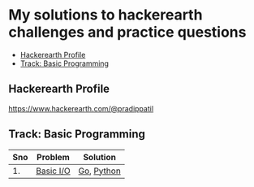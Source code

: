  My solutions to hackerearth challenges and practice questions
===


<!-- TOC -->

- [Hackerearth Profile](#hackerearth-profile)
- [Track: Basic Programming](#track-basic-programming)

<!-- /TOC -->

## Hackerearth Profile
https://www.hackerearth.com/@pradippatil


## Track: Basic Programming

 Sno | Problem | Solution 
---------|----------|---------
 1. | [Basic I/O](https://www.hackerearth.com/practice/basic-programming/input-output/basics-of-input-output/tutorial/) | [Go](go/basicio/main.go), [Python](python/basicio/main.py)